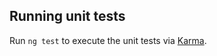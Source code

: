 ## Running unit tests
Run `ng test` to execute the unit tests via [Karma](https://karma-runner.github.io).
